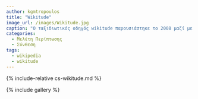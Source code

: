 ```yaml
---
author: kgmtropoulos
title: "Wikitude"
image_url: /images/Wikitude.jpg
caption: "Ο ταξιδιωτικός οδηγός wikitude παρουσιάστηκε το 2008 μαζί με το πρώτο κινητό τηλέφωνο με λειτουργικό σύστημα linux-based android. Βασίζεται στην τεχνολογία της επαυξημένης πραγματικότητας και είνια μία από τις πρώτες κινητές εφαρμογές αυτού του τύπου."
categories:
  - Μελέτη Περίπτωσης
  - Σύνθεση
tags:
  - wikipedia
  - wikitude
---
```


{% include-relative cs-wikitude.md %}

{% include gallery %}
